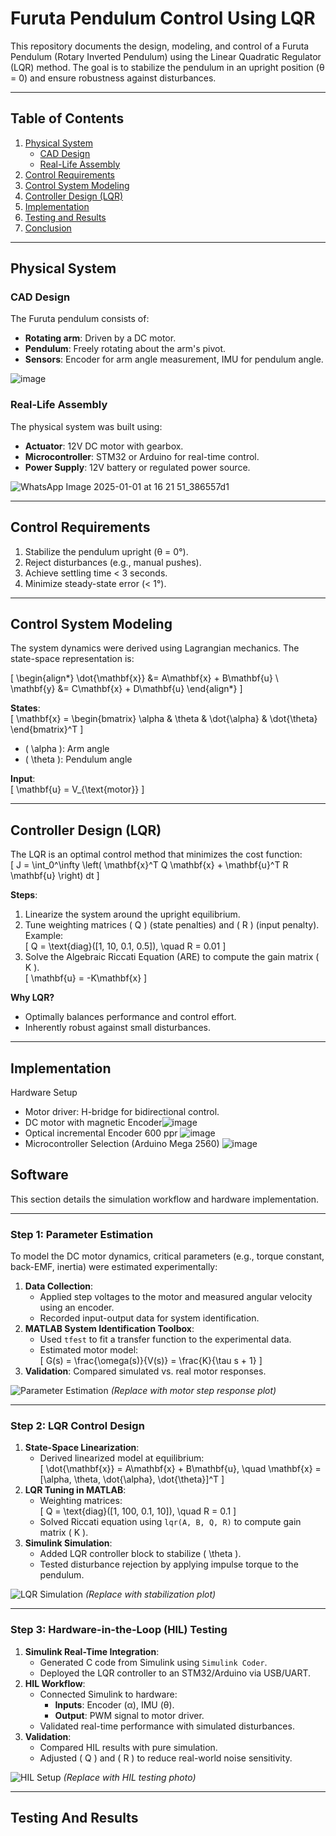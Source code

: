 # Furuta Pendulum Control Using LQR

This repository documents the design, modeling, and control of a Furuta Pendulum (Rotary Inverted Pendulum) using the Linear Quadratic Regulator (LQR) method. The goal is to stabilize the pendulum in an upright position (θ = 0) and ensure robustness against disturbances.

---

## Table of Contents
1. [Physical System](#physical-system)
   - [CAD Design](#cad-design)
   - [Real-Life Assembly](#real-life-assembly)
2. [Control Requirements](#control-requirements)
3. [Control System Modeling](#control-system-modeling)
4. [Controller Design (LQR)](#controller-design-lqr)
5. [Implementation](#implementation)
6. [Testing and Results](#testing-and-results)
7. [Conclusion](#conclusion)

---

## Physical System
### CAD Design
The Furuta pendulum consists of:
- **Rotating arm**: Driven by a DC motor.
- **Pendulum**: Freely rotating about the arm's pivot.
- **Sensors**: Encoder for arm angle measurement, IMU for pendulum angle.

![image](https://github.com/user-attachments/assets/09eca766-fcd9-48f4-8b30-d90ecdd2da11)

### Real-Life Assembly
The physical system was built using:
- **Actuator**: 12V DC motor with gearbox.
- **Microcontroller**: STM32 or Arduino for real-time control.
- **Power Supply**: 12V battery or regulated power source.

![WhatsApp Image 2025-01-01 at 16 21 51_386557d1](https://github.com/user-attachments/assets/b3099a07-df35-4c9f-8b9c-5675e4ad6c07)

---

## Control Requirements
1. Stabilize the pendulum upright (θ = 0°).
2. Reject disturbances (e.g., manual pushes).
3. Achieve settling time < 3 seconds.
4. Minimize steady-state error (< 1°).

---

## Control System Modeling
The system dynamics were derived using Lagrangian mechanics. The state-space representation is:

\[
\begin{align*}
\dot{\mathbf{x}} &= A\mathbf{x} + B\mathbf{u} \\
\mathbf{y} &= C\mathbf{x} + D\mathbf{u}
\end{align*}
\]

**States**:  
\[
\mathbf{x} = \begin{bmatrix} \alpha & \theta & \dot{\alpha} & \dot{\theta} \end{bmatrix}^T
\]
- \( \alpha \): Arm angle  
- \( \theta \): Pendulum angle  

**Input**:  
\[
\mathbf{u} = V_{\text{motor}}
\]

---

## Controller Design (LQR)
The LQR is an optimal control method that minimizes the cost function:  
\[
J = \int_0^\infty \left( \mathbf{x}^T Q \mathbf{x} + \mathbf{u}^T R \mathbf{u} \right) dt
\]

**Steps**:
1. Linearize the system around the upright equilibrium.
2. Tune weighting matrices \( Q \) (state penalties) and \( R \) (input penalty).  
   Example:  
   \[
   Q = \text{diag}([1, 10, 0.1, 0.5]), \quad R = 0.01
   \]
3. Solve the Algebraic Riccati Equation (ARE) to compute the gain matrix \( K \).  
   \[
   \mathbf{u} = -K\mathbf{x}
   \]

**Why LQR?**  
- Optimally balances performance and control effort.  
- Inherently robust against small disturbances.  

---

## Implementation
 Hardware Setup
- Motor driver: H-bridge for bidirectional control.
- DC motor with magnetic Encoder![image](https://github.com/user-attachments/assets/676f0cb1-ce9f-4770-a1fa-a969909e4b04)
- Optical incremental Encoder 600 ppr ![image](https://github.com/user-attachments/assets/ccf2d52c-9382-443d-9bf8-dbc7663af20a)
- Microcontroller Selection (Arduino Mega 2560) ![image](https://github.com/user-attachments/assets/77fcdaa4-5642-4f02-a002-bdd30d667a83)

 ## Software  
This section details the simulation workflow and hardware implementation.  

---

### Step 1: Parameter Estimation  
To model the DC motor dynamics, critical parameters (e.g., torque constant, back-EMF, inertia) were estimated experimentally:  
1. **Data Collection**:  
   - Applied step voltages to the motor and measured angular velocity using an encoder.  
   - Recorded input-output data for system identification.  
2. **MATLAB System Identification Toolbox**:  
   - Used `tfest` to fit a transfer function to the experimental data.  
   - Estimated motor model:  
     \[
     G(s) = \frac{\omega(s)}{V(s)} = \frac{K}{\tau s + 1}
     \]  
3. **Validation**: Compared simulated vs. real motor responses.  

![Parameter Estimation](images/param_estimation.png) *(Replace with motor step response plot)*  

---

### Step 2: LQR Control Design  
1. **State-Space Linearization**:  
   - Derived linearized model at equilibrium:  
     \[
     \dot{\mathbf{x}} = A\mathbf{x} + B\mathbf{u}, \quad \mathbf{x} = [\alpha, \theta, \dot{\alpha}, \dot{\theta}]^T
     \]  
2. **LQR Tuning in MATLAB**:  
   - Weighting matrices:  
     \[
     Q = \text{diag}([1, 100, 0.1, 10]), \quad R = 0.1
     \]  
   - Solved Riccati equation using `lqr(A, B, Q, R)` to compute gain matrix \( K \).  
3. **Simulink Simulation**:  
   - Added LQR controller block to stabilize \( \theta \).  
   - Tested disturbance rejection by applying impulse torque to the pendulum.  

![LQR Simulation](images/lqr_sim.png) *(Replace with stabilization plot)*  

---

### Step 3: Hardware-in-the-Loop (HIL) Testing  
1. **Simulink Real-Time Integration**:  
   - Generated C code from Simulink using `Simulink Coder`.  
   - Deployed the LQR controller to an STM32/Arduino via USB/UART.  
2. **HIL Workflow**:  
   - Connected Simulink to hardware:  
     - **Inputs**: Encoder (α), IMU (θ).  
     - **Output**: PWM signal to motor driver.  
   - Validated real-time performance with simulated disturbances.  
3. **Validation**:  
   - Compared HIL results with pure simulation.  
   - Adjusted \( Q \) and \( R \) to reduce real-world noise sensitivity.  

![HIL Setup](images/hil_setup.jpg) *(Replace with HIL testing photo)*  

---
## Testing And Results
